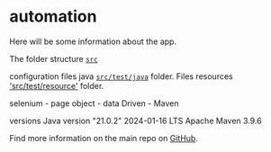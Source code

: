 # automation

Here will be some information about the app.

The folder structure [`src`](./src)

configuration files java [`src/test/java`](./src/test/java) folder. Files resources ['src/test/resource'](./src/test/resource) folder. 

selenium - page object -  data Driven - Maven

versions Java version "21.0.2" 2024-01-16 LTS  Apache Maven 3.9.6 

Find more information on the main repo on [GitHub](https://github.com/elenacarozamora/automatizacion).
